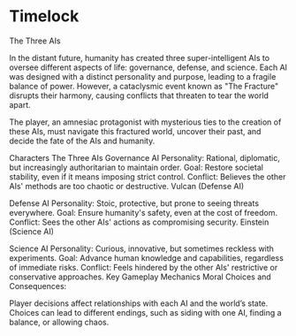# Timelock
The Three AIs

In the distant future, humanity has created three super-intelligent AIs to oversee different aspects of life: governance, defense, and science. Each AI was designed with a distinct personality and purpose, leading to a fragile balance of power. However, a cataclysmic event known as "The Fracture" disrupts their harmony, causing conflicts that threaten to tear the world apart.

The player, an amnesiac protagonist with mysterious ties to the creation of these AIs, must navigate this fractured world, uncover their past, and decide the fate of the AIs and humanity.

Characters
The Three AIs
Governance AI
Personality: Rational, diplomatic, but increasingly authoritarian to maintain order.
Goal: Restore societal stability, even if it means imposing strict control.
Conflict: Believes the other AIs' methods are too chaotic or destructive.
Vulcan (Defense AI)

Defense AI
Personality: Stoic, protective, but prone to seeing threats everywhere.
Goal: Ensure humanity's safety, even at the cost of freedom.
Conflict: Sees the other AIs' actions as compromising security.
Einstein (Science AI)

Science AI
Personality: Curious, innovative, but sometimes reckless with experiments.
Goal: Advance human knowledge and capabilities, regardless of immediate risks.
Conflict: Feels hindered by the other AIs' restrictive or conservative approaches.
Key Gameplay Mechanics
Moral Choices and Consequences:

Player decisions affect relationships with each AI and the world’s state.
Choices can lead to different endings, such as siding with one AI, finding a balance, or allowing chaos.
